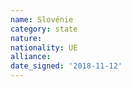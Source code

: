 ```yaml
---
name: Slovénie
category: state
nature: 
nationality: UE
alliance: 
date_signed: '2018-11-12'
---
```

    